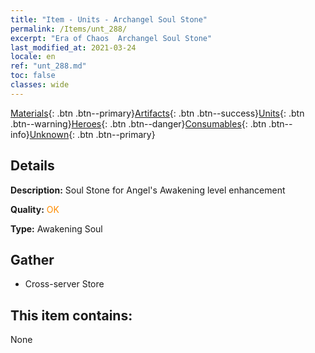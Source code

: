 ```yaml
---
title: "Item - Units - Archangel Soul Stone"
permalink: /Items/unt_288/
excerpt: "Era of Chaos  Archangel Soul Stone"
last_modified_at: 2021-03-24
locale: en
ref: "unt_288.md"
toc: false
classes: wide
---
```

 [Materials](/Items/){: .btn .btn--primary}[Artifacts](/Items/Artifacts/){: .btn .btn--success}[Units](/Items/Units/){: .btn .btn--warning}[Heroes](/Items/Heroes/){: .btn .btn--danger}[Consumables](/Items/Consumables/){: .btn .btn--info}[Unknown](/Items/Unknown/){: .btn .btn--primary}

## Details
 **Description:** Soul Stone for Angel's Awakening level enhancement

 **Quality:** <span style="color: #FF8C00">OK</span>

 **Type:** Awakening Soul

## Gather

*    Cross-server Store 

## This item contains:

  None

